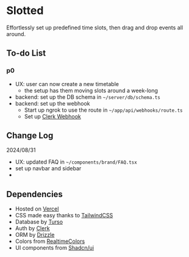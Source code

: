 # Slotted

Effortlessly set up predefined time slots, then drag and drop events all around.

## To-do List

### p0

- UX: user can now create a new timetable
  - the setup has them moving slots around a week-long
- backend: set up the DB schema in `~/server/db/schema.ts`
- backend: set up the webhook
  - Start up ngrok to use the route in `~/app/api/webhooks/route.ts`
  - Set up [Clerk Webhook](https://clerk.com/docs/integrations/webhooks/sync-data)

## Change Log

2024/08/31

- UX: updated FAQ in `~/components/brand/FAQ.tsx`
- set up navbar and sidebar
-

## Dependencies

- Hosted on [Vercel](https://vercel.com/)
- CSS made easy thanks to [TailwindCSS](https://tailwindcss.com/)
- Database by [Turso](https://turso.tech/)
- Auth by [Clerk](https://clerk.com/)
- ORM by [Drizzle](https://orm.drizzle.team/)
- Colors from [RealtimeColors](https://www.realtimecolors.com/?colors=def2e7-050e09-89ddb0-1f824d-2bd579&fonts=Poppins-Poppins)
- UI components from [Shadcn/ui](https://ui.shadcn.com/)
